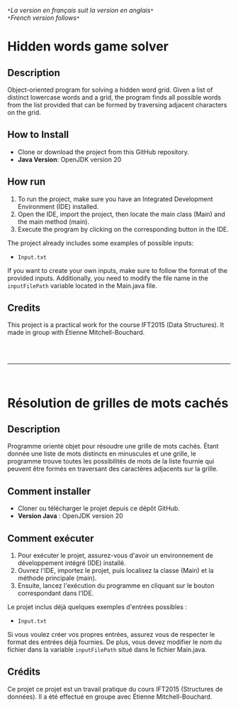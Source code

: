 `*`*La version en français suit la version en anglais*`*`  
`*`*French version follows*`*`

# Hidden words game solver

## Description

Object-oriented program for solving a hidden word grid. Given a list of distinct lowercase words and a grid, the program finds all possible words from the list provided that can be formed by traversing adjacent characters on the grid.

## How to Install

* Clone or download the project from this GitHub repository.
* **Java Version**: OpenJDK version 20

## How run

1.  To run the project, make sure you have an Integrated Development Environment (IDE) installed.
2.  Open the IDE, import the project, then locate the main class (Main) and the main method (main).
3.  Execute the program by clicking on the corresponding button in the IDE.

The project already includes some examples of possible inputs:

* `Input.txt`

If you want to create your own inputs, make sure to follow the format of the provided inputs. Additionally, you need to modify the file name in the `inputFilePath` variable located in the Main.java file.

## Credits

This project is a practical work for the course IFT2015 (Data Structures). It made in group with Étienne Mitchell-Bouchard.

<br><br>
___

<br>

# Résolution de grilles de mots cachés

## Description

Programme orienté objet pour résoudre une grille de mots cachés. Étant donnée une liste de mots distincts en minuscules et une grille, le programme trouve toutes les possibilités de mots de la liste fournie qui peuvent être formés en traversant des caractères adjacents sur la grille.

## Comment installer

* Cloner ou télécharger le projet depuis ce dépôt GitHub.
* **Version Java** : OpenJDK version 20

## Comment exécuter

1. Pour exécuter le projet, assurez-vous d'avoir un environnement de développement intégré (IDE) installé.
2. Ouvrez l'IDE, importez le projet, puis localisez la classe (Main) et la méthode principale (main). 
3. Ensuite, lancez l'exécution du programme en cliquant sur le bouton correspondant dans l'IDE.

Le projet inclus déjà quelques exemples d'entrées possibles :

* `Input.txt`

Si vous voulez créer vos propres entrées, assurez vous de respecter le format des entrées déjà fournies. De plus, vous devez modifier le nom du fichier dans la variable `inputFilePath` situé dans le fichier Main.java.


## Crédits

Ce projet ce projet est un travail pratique du cours IFT2015 (Structures de données). Il a été effectué en groupe avec Étienne Mitchell-Bouchard.
